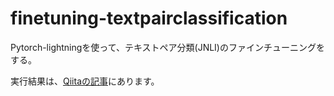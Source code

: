 # finetuning-textpairclassification
Pytorch-lightningを使って、テキストペア分類(JNLI)のファインチューニングをする。

実行結果は、[Qiitaの記事](https://qiita.com/takaki_12/private/a568afb4ac111a17f69d)にあります。
